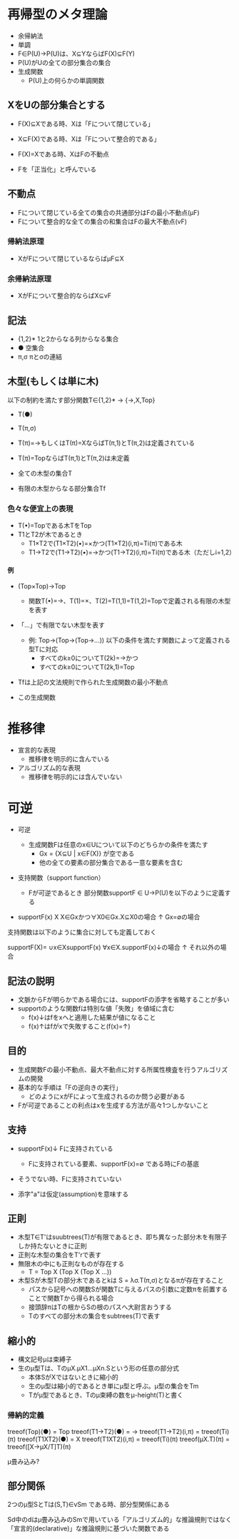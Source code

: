 # 再帰型のメタ理論
- 余帰納法
- 単調
- F∈P(U)->P(U)は、X⊆YならばF(X)⊆F(Y)
- P(U)がUの全ての部分集合の集合
- 生成関数
  - P(U)上の何らかの単調関数

## XをUの部分集合とする
- F(X)⊆Xである時、Xは「Fについて閉じている」
- X⊆F(X)である時、Xは「Fについて整合的である」
- F(X)=Xである時、XはFの不動点

- Fを「正当化」と呼んでいる

## 不動点
- Fについて閉じている全ての集合の共通部分はFの最小不動点(μF)
- Fについて整合的な全ての集合の和集合はFの最大不動点(vF)

### 帰納法原理
- XがFについて閉じているならばμF⊆X

### 余帰納法原理
- XがFについて整合的ならばX⊆vF

## 記法
- {1,2}*     1と2からなる列からなる集合
- ●          空集合
- π,σ        πとσの連結

## 木型(もしくは単に木)
以下の制約を満たす部分関数T∈{1,2}* -> {->,X,Top}
- T(●)
- T(π,σ)
- T(π)=->もしくはT(π)=XならばT(π,1)とT(π,2)は定義されている
- T(π)=TopならばT(π,1)とT(π,2)は未定義

- 全ての木型の集合T
- 有限の木型からなる部分集合Tf

### 色々な便宜上の表現
- T(•)=Topである木TをTop
- T1とT2が木であるとき
  - T1×T2で(T1×T2)(•)=×かつ(T1×T2)(i,π)=Ti(π)である木
  - T1→T2で(T1→T2)(•)=→かつ(T1→T2)(i,π)=Ti(π)である木（ただしi=1,2）

#### 例
- (Top×Top)→Top
  - 関数T(•)=→、T(1)=×、T(2)=T(1,1)=T(1,2)=Topで定義される有限の木型を表す

- 「...」で有限でない木型を表す
  - 例: Top→(Top→(Top→...)) 以下の条件を満たす関数によって定義される型Tに対応
    - すべてのk≥0についてT(2k)=→かつ
    - すべてのk≥0についてT(2k,1)=Top


- Tfは上記の文法規則で作られた生成関数の最小不動点
- この生成関数

# 推移律
- 宣言的な表現
  - 推移律を明示的に含んでいる
- アルゴリズム的な表現
  - 推移律を明示的には含んでいない

# 可逆
- 可逆
  - 生成関数Fは任意のx∈Uについて以下のどちらかの条件を満たす
    - Gx = {X⊆U | x∈F(X)} が空である
    - 他の全ての要素の部分集合である一意な要素を含む

- 支持関数（support function）
  - Fが可逆であるとき
部分関数supportF ∈ U->P(U)を以下のように定義する

- supportF(x)
  X X∈Gxかつ∀X0∈Gx.X⊆X0の場合
  ↑ Gx=∅の場合
  
支持関数は以下のように集合に対しても定義しておく

supportF(X)=
∪x∈XsupportF(x) ∀x∈X.supportF(x)↓の場合
↑               それ以外の場合

## 記法の説明
- 文脈からFが明らかである場合には、supportFの添字を省略することが多い
- supportのような関数fは特別な値「失敗」を値域に含む
  - f(x)↓はfをxへと適用した結果が値になること
  - f(x)↑はfがxで失敗すること(f(x)=↑)

## 目的
- 生成関数Fの最小不動点、最大不動点に対する所属性検査を行うアルゴリズムの開発
- 基本的な手順は「Fの逆向きの実行」
  - どのようにxがFによって生成されるのか問う必要がある
- Fが可逆であることの利点はxを生成する方法が高々1つしかないこと

## 支持
- supportF(x)↓ Fに支持されている
  - Fに支持されている要素、supportF(x)=∅ である時にFの基底
- そうでない時、Fに支持されていない

- 添字"a"は仮定(assumption)を意味する

## 正則
- 木型T∈T'はsuubtrees(T)が有限であるとき、即ち異なった部分木を有限子しか持たないときに正則
- 正則な木型の集合をT'rで表す
- 無限木の中にも正則なものが存在する
  - T = Top X (Top X (Top X ...))
- 木型Sが木型Tの部分木であるとkは S = λσ.T(π,σ)となるπが存在すること
  - パスから記号への関数Sが関数Tに与えるパスの引数に定数πを前置することで関数Tから得られる場合
  - 接頭辞πはTの根からSの根のパスへ大尉言おうする
  - Tのすべての部分木の集合をsubtrees(T)で表す

## 縮小的
- 構文記号μは束縛子
- 生のµ型Tは、TのµX.µX1...µXn.Sという形の任意の部分式
  - 本体SがXではないときに縮小的
  - 生のμ型は縮小的であるとき単にμ型と呼ぶ。μ型の集合をTm
  - Tがμ型であるとき、Tのμ束縛の数をμ-height(T)と書く

### 帰納的定義
treeof(Top)(●)        = Top
treeof(T1->T2)(●)     = ->
treeof(T1->T2)(i,π)   = treeof(Ti)(π)
treeof(T1XT2)(●)      = X
treeof(T1XT2)(i,π)    = treeof(Ti)(π)
treeof(μX.T)(π)       = treeof([X->μX/T]T)(π)

μ畳み込み?

## 部分関係
2つのμ型SとTは(S,T)∈vSm である時、部分型関係にある

Sd中のdはμ畳み込みのSmで用いている「アルゴリズム的」な推論規則ではなく「宣言的(declarative)」な推論規則に基づいた関数である

